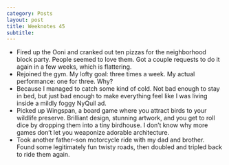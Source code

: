 ```yaml
---
category: Posts
layout: post
title: Weeknotes 45
subtitle:
---
```


- Fired up the Ooni and cranked out ten pizzas for the neighborhood block
  party. People seemed to love them. Got a couple requests to do it again in a
  few weeks, which is flattering.
- Rejoined the gym. My lofty goal: three times a week. My actual performance:
  one for three. Why?
- Because I managed to catch some kind of cold. Not bad enough to stay in bed,
  but just bad enough to make everything feel like I was living inside a mildly
  foggy NyQuil ad.
- Picked up Wingspan, a board game where you attract birds to your wildlife
  preserve. Brilliant design, stunning artwork, and you get to roll dice by
  dropping them into a tiny birdhouse. I don’t know why more games don’t let
  you weaponize adorable architecture.
- Took another father–son motorcycle ride with my dad and brother. Found some
  legitimately fun twisty roads, then doubled and tripled back to ride them
  again.

